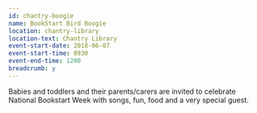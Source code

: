 ```yaml
---
id: chantry-boogie
name: BookStart Bird Boogie
location: chantry-library
location-text: Chantry Library
event-start-date: 2018-06-07
event-start-time: 0930
event-end-time: 1200
breadcrumb: y
---
```


Babies and toddlers and their parents/carers are invited to celebrate National Bookstart Week with songs, fun, food and a very special guest.
